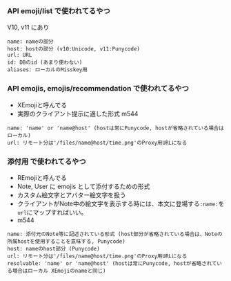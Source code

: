 
### API emoji/list で使われてるやつ
V10, v11 にあり
```
name: nameの部分
host: hostの部分 (v10:Unicode, v11:Punycode)
url: URL
id: DBのid (あまり使わない)
aliases: ローカルのMisskey用
```

### API emojis, emojis/recommendation で使われてるやつ
- XEmojiと呼んでる
- 実際のクライアント提示に適した形式
m544
```
name: 'name' or 'name@host' (hostは常にPunycode, hostが省略されている場合はローカル)
url: リモート分は'/files/name@host/time.png'のProxy用URLになる
```

### 添付用 で使われてるやつ
- REmojiと呼んでる
- Note, User に emojis として添付するための形式
- カスタム絵文字とアバター絵文字を扱う
- クライアントがNote中の絵文字を表示する時には、本文に登場する`:name:`を`url`にマップすればいい。
- m544
```
name: 添付元のNote等に記述されている形式 (host部分が省略されている場合は、Noteの所属hostを使用することを意味する, Punycode)
host: nameのhost部分 (Punycode)
url: リモート分は'/files/name@host/time.png'のProxy用URLになる
resolvable: 'name' or 'name@host' (hostは常にPunycode, hostが省略されている場合はローカル XEmojiのnameと同じ)
```
